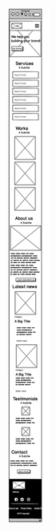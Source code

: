 ![MOBILE LAYOUT](https://github.com/eya-98/holbertonschool-web_front_end/blob/main/0x06-responsive_design/responsive.png)
